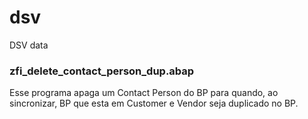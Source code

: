 # dsv
DSV data


### zfi_delete_contact_person_dup.abap ###
Esse programa apaga um Contact Person do BP para quando, ao sincronizar, BP que esta em Customer e Vendor seja duplicado no BP.
